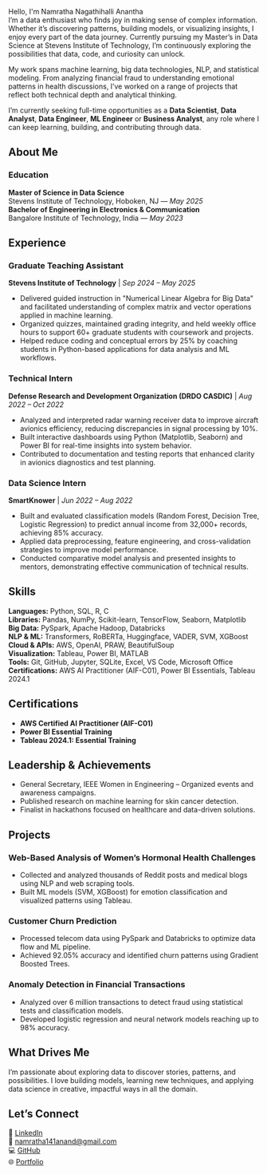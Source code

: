 Hello, I'm Namratha Nagathihalli Anantha  
I’m a data enthusiast who finds joy in making sense of complex information. Whether it’s discovering patterns, building models, or visualizing insights, I enjoy every part of the data journey. Currently pursuing my Master’s in Data Science at Stevens Institute of Technology, I’m continuously exploring the possibilities that data, code, and curiosity can unlock.

My work spans machine learning, big data technologies, NLP, and statistical modeling. From analyzing financial fraud to understanding emotional patterns in health discussions, I’ve worked on a range of projects that reflect both technical depth and analytical thinking.

I’m currently seeking full-time opportunities as a **Data Scientist**, **Data Analyst**, **Data Engineer**, **ML Engineer** or **Business Analyst**, any role where I can keep learning, building, and contributing through data.

## About Me

### Education  
**Master of Science in Data Science**  
Stevens Institute of Technology, Hoboken, NJ — *May 2025*  
**Bachelor of Engineering in Electronics & Communication**  
Bangalore Institute of Technology, India — *May 2023*  


## Experience

### Graduate Teaching Assistant  
**Stevens Institute of Technology** | *Sep 2024 – May 2025*  
- Delivered guided instruction in "Numerical Linear Algebra for Big Data" and facilitated understanding of complex matrix and vector operations applied in machine learning.  
- Organized quizzes, maintained grading integrity, and held weekly office hours to support 60+ graduate students with coursework and projects.  
- Helped reduce coding and conceptual errors by 25% by coaching students in Python-based applications for data analysis and ML workflows.

### Technical Intern  
**Defense Research and Development Organization (DRDO CASDIC)** | *Aug 2022 – Oct 2022*  
- Analyzed and interpreted radar warning receiver data to improve aircraft avionics efficiency, reducing discrepancies in signal processing by 10%.  
- Built interactive dashboards using Python (Matplotlib, Seaborn) and Power BI for real-time insights into system behavior.  
- Contributed to documentation and testing reports that enhanced clarity in avionics diagnostics and test planning.

### Data Science Intern  
**SmartKnower** | *Jun 2022 – Aug 2022*  
- Built and evaluated classification models (Random Forest, Decision Tree, Logistic Regression) to predict annual income from 32,000+ records, achieving 85% accuracy.  
- Applied data preprocessing, feature engineering, and cross-validation strategies to improve model performance.  
- Conducted comparative model analysis and presented insights to mentors, demonstrating effective communication of technical results.

## Skills 

**Languages:** Python, SQL, R, C  
**Libraries:** Pandas, NumPy, Scikit-learn, TensorFlow, Seaborn, Matplotlib  
**Big Data:** PySpark, Apache Hadoop, Databricks  
**NLP & ML:** Transformers, RoBERTa, Huggingface, VADER, SVM, XGBoost  
**Cloud & APIs:** AWS, OpenAI, PRAW, BeautifulSoup  
**Visualization:** Tableau, Power BI, MATLAB  
**Tools:** Git, GitHub, Jupyter, SQLite, Excel, VS Code, Microsoft Office  
**Certifications:** AWS AI Practitioner (AIF-C01), Power BI Essentials, Tableau 2024.1


## Certifications

- **AWS Certified AI Practitioner (AIF-C01)**  
- **Power BI Essential Training**  
- **Tableau 2024.1: Essential Training**
  

## Leadership & Achievements
- General Secretary, IEEE Women in Engineering – Organized events and awareness campaigns.  
- Published research on machine learning for skin cancer detection.  
- Finalist in hackathons focused on healthcare and data-driven solutions.

## Projects

### Web-Based Analysis of Women’s Hormonal Health Challenges
- Collected and analyzed thousands of Reddit posts and medical blogs using NLP and web scraping tools.  
- Built ML models (SVM, XGBoost) for emotion classification and visualized patterns using Tableau.

### Customer Churn Prediction
- Processed telecom data using PySpark and Databricks to optimize data flow and ML pipeline.  
- Achieved 92.05% accuracy and identified churn patterns using Gradient Boosted Trees.

### Anomaly Detection in Financial Transactions 
- Analyzed over 6 million transactions to detect fraud using statistical tests and classification models.  
- Developed logistic regression and neural network models reaching up to 98% accuracy.
  

## What Drives Me
I’m passionate about exploring data to discover stories, patterns, and possibilities. I love building models, learning new techniques, and applying data science in creative, impactful ways in all the domain.


## Let’s Connect
🔗 [LinkedIn](https://www.linkedin.com/in/namratha-nagathihalli-anantha-1821291b4)  
📧 namratha141anand@gmail.com  
💻 [GitHub](https://github.com/Namratha-NA)  
🌐 [Portfolio](https://www.datascienceportfol.io/NamrathaNA)

